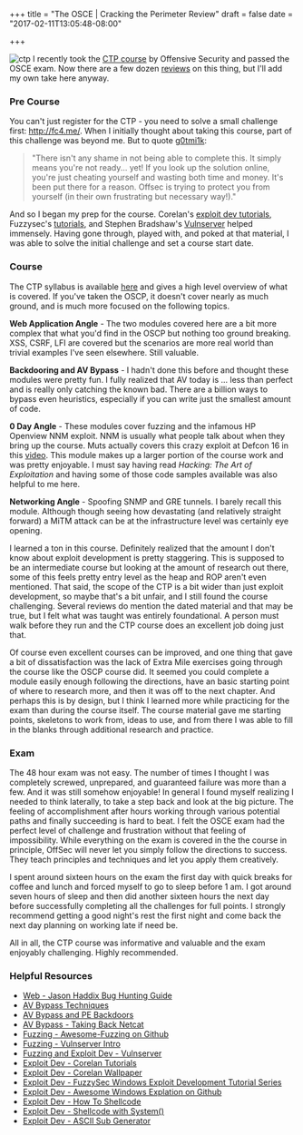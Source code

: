 +++
title = "The OSCE | Cracking the Perimeter Review"
draft = false
date = "2017-02-11T13:05:48-08:00"

+++

![ctp](/img/ctp-boxes-small.png#floatright)
I recently took the [CTP course](https://www.offensive-security.com/information-security-training/cracking-the-perimeter/) by Offensive Security and passed the OSCE exam. Now there are a few dozen [reviews](https://www.google.com/search?q=osce+exam+review) on this thing, but I'll add my own take here anyway. 

### Pre Course

You can't just register for the CTP - you need to solve a small challenge first: http://fc4.me/. When I initially thought about taking this course, part of this challenge was beyond me. But to quote [g0tmi1k](https://blog.g0tmi1k.com/2013/08/cracking-perimeter-ctp-offensive/ ): 

 > "There isn't any shame in not being able to complete this. It simply means you're not ready... yet! If you look up the solution online, you're just cheating yourself and wasting both time and money. It's been put there for a reason. Offsec is trying to protect you from yourself (in their own frustrating but necessary way!)."

And so I began my prep for the course. Corelan's [exploit dev tutorials](https://www.corelan.be/index.php/2009/07/19/exploit-writing-tutorial-part-1-stack-based-overflows/), Fuzzysec's [tutorials](https://www.fuzzysecurity.com/tutorials.html), and Stephen Bradshaw's [Vulnserver](http://www.thegreycorner.com/2010/12/introducing-vulnserver.html) helped immensely. Having gone through, played with, and poked at that material, I was able to solve the initial challenge and set a course start date.

### Course

The CTP syllabus is available [here](https://www.offensive-security.com/documentation/cracking-the-perimiter-syllabus.pdf) and gives a high level overview of what is covered. If you've taken the OSCP, it doesn't cover nearly as much ground, and is much more focused on the following topics.

**Web Application Angle** - The two modules covered here are a bit more complex that what you'd find in the OSCP but nothing too ground breaking. XSS, CSRF, LFI are covered but the scenarios are more real world than trivial examples I've seen elsewhere. Still valuable.

**Backdooring and AV Bypass** - I hadn't done this before and thought these modules were pretty fun. I fully realized that AV today is ... less than perfect and is really only catching the known bad. There are a billion ways to bypass even heuristics, especially if you can write just the smallest amount of code.

**0 Day Angle** - These modules cover fuzzing and the infamous HP Openview NNM exploit. NNM is usually what people talk about when they bring up the course. Muts actually covers this crazy exploit at Defcon 16 in this [video](https://www.youtube.com/watch?v=gHISpAZiAm0). This module makes up a larger portion of the course work and was pretty enjoyable. I must say having read *Hacking: The Art of Exploitation* and having some of those code samples available was also helpful to me here.

**Networking Angle** - Spoofing SNMP and GRE tunnels. I barely recall this module. Although though seeing how devastating (and relatively straight forward) a MiTM attack can be at the infrastructure level was certainly eye opening.

I learned a ton in this course. Definitely realized that the amount I don't know about exploit development is pretty staggering. This is supposed to be an intermediate course but looking at the amount of research out there, some of this feels pretty entry level as the heap and ROP aren't even mentioned. That said, the scope of the CTP is a bit wider than just exploit development, so maybe that's a bit unfair, and I still found the course challenging. Several reviews do mention the dated material and that may be true, but I felt what was taught was entirely foundational. A person must walk before they run and the CTP course does an excellent job doing just that.

Of course even excellent courses can be improved, and one thing that gave a bit of dissatisfaction was the lack of Extra Mile exercises going through the course like the OSCP course did. It seemed you could complete a module easily enough following the directions, have an basic starting point of where to research more, and then it was off to the next chapter. And perhaps this is by design, but I think I learned more while practicing for the exam than during the course itself. The course material gave me starting points, skeletons to work from, ideas to use, and from there I was able to fill in the blanks through additional research and practice.


### Exam

The 48 hour exam was not easy. The number of times I thought I was completely screwed, unprepared, and guaranteed failure was more than a few. And it was still somehow enjoyable! In general I found myself realizing I needed to think laterally, to take a step back and look at the big picture. The feeling of accomplishment after hours working through various potential paths and finally succeeding is hard to beat. I felt the OSCE exam had the perfect level of challenge and frustration without that feeling of impossibility. While everything on the exam is covered in the the course in principle, OffSec will never let you simply follow the directions to success. They teach principles and techniques and let you apply them creatively.

I spent around sixteen hours on the exam the first day with quick breaks for coffee and lunch and forced myself to go to sleep before 1 am. I got around seven hours of sleep and then did another sixteen hours the next day before successfully completing all the challenges for full points. I strongly recommend getting a good night's rest the first night and come back the next day planning on working late if need be.

All in all, the CTP course was informative and valuable and the exam enjoyably challenging. Highly recommended.

### Helpful Resources

* [Web - Jason Haddix Bug Hunting Guide](https://github.com/jhaddix/tbhm)
* [AV Bypass Techniques](http://packetstorm.foofus.com/papers/virus/BypassAVDynamics.pdf)
* [AV Bypass and PE Backdoors](https://pentest.blog/art-of-anti-detection-2-pe-backdoor-manufacturing/)
* [AV Bypass - Taking Back Netcat](https://packetstormsecurity.com/papers/virus/Taking_Back_Netcat.pdf)
* [Fuzzing - Awesome-Fuzzing on Github](https://github.com/secfigo/Awesome-Fuzzing)
* [Fuzzing - Vulnserver Intro](http://resources.infosecinstitute.com/fuzzing-vulnserver-discovering-vulnerable-commands-part-1/)
* [Fuzzing and Exploit Dev - Vulnserver](http://www.thegreycorner.com/2010/12/introducing-vulnserver.html)
* [Exploit Dev - Corelan Tutorials](https://www.corelan.be/index.php/2009/07/19/exploit-writing-tutorial-part-1-stack-based-overflows/)
* [Exploit Dev - Corelan Wallpaper](https://raw.githubusercontent.com/corelan/wallpapers/master/corelan_wallpaper_dark_1920-1080.png)
* [Exploit Dev - FuzzySec Windows Exploit Development Tutorial Series](https://www.fuzzysecurity.com/tutorials.html)
* [Exploit Dev - Awesome Windows Explation on Github](https://github.com/enddo/awesome-windows-exploitation)
* [Exploit Dev - How To Shellcode](http://www.vividmachines.com/shellcode/shellcode.html)
* [Exploit Dev - Shellcode with System()](http://www.gosecure.it/blog/art/452/sec/create-a-custom-shellcode-using-system-function/)
* [Exploit Dev - ASCII Sub Generator](https://github.com/JohnTroony/HTAOE/blob/master/printable_helper.c)
